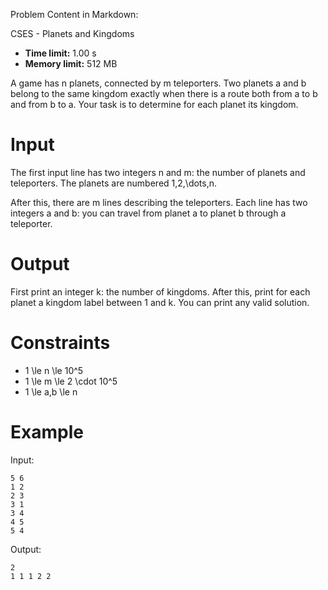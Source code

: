 Problem Content in Markdown:


CSES \- Planets and Kingdoms




* **Time limit:** 1\.00 s
* **Memory limit:** 512 MB




A game has n planets, connected by m teleporters. Two planets a and b belong to the same kingdom exactly when there is a route both from a to b and from b to a. Your task is to determine for each planet its kingdom.


Input
=====


The first input line has two integers n and m: the number of planets and teleporters. The planets are numbered 1,2,\\dots,n.


After this, there are m lines describing the teleporters. Each line has two integers a and b: you can travel from planet a to planet b through a teleporter.


Output
======


First print an integer k: the number of kingdoms. After this, print for each planet a kingdom label between 1 and k. You can print any valid solution.


Constraints
===========


* 1 \\le n \\le 10^5
* 1 \\le m \\le 2 \\cdot 10^5
* 1 \\le a,b \\le n


Example
=======


Input:



```
5 6
1 2
2 3
3 1
3 4
4 5
5 4

```

Output:



```
2
1 1 1 2 2

```
 
